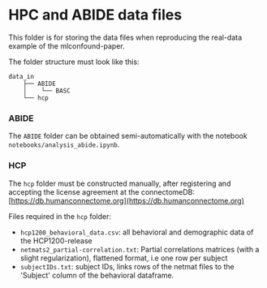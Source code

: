 # HPC and ABIDE data files

This folder is for storing the data files when reproducing the real-data example of the mlconfound-paper.

The folder structure must look like this:

``` 
data_in
    ├── ABIDE
    │    └── BASC
    └── hcp
```

### ABIDE
The `ABIDE` folder can be obtained semi-automatically with the notebook `notebooks/analysis_abide.ipynb`.

### HCP
The `hcp` folder must be constructed manually, after registering and accepting the license agreement at the connectomeDB:
[https://db.humanconnectome.org](https://db.humanconnectome.org)

Files required in the `hcp` folder:

- `hcp1200_behavioral_data.csv`: all behavioral and demographic data of the HCP1200-release
- `netmats2_partial-correlation.txt`: Partial correlations matrices (with a slight regularization), flattened format, i.e one row per subject
- `subjectIDs.txt`: subject IDs, links rows of the netmat files to the 'Subject' column of the behavioral dataframe.
